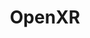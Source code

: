 ---
layout: tag-blog
title: OpenXR
slug: openxr
category: real-time-rendering
menu: false
order: 5
---